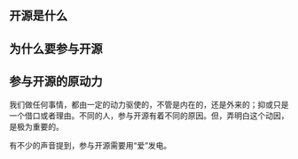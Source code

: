 ## 开源是什么

## 为什么要参与开源

## 参与开源的原动力

我们做任何事情，都由一定的动力驱使的，不管是内在的，还是外来的；抑或只是一个借口或者理由。不同的人，参与开源有着不同的原因。但，弄明白这个动因，是极为重要的。

有不少的声音提到，参与开源需要用“爱”发电。
